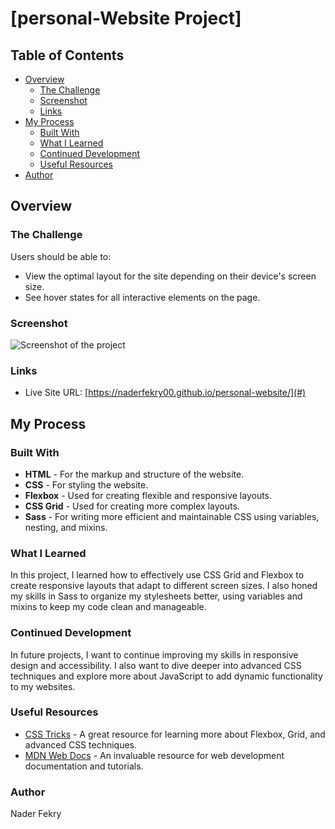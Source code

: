 #  [personal-Website Project]


## Table of Contents

- [Overview](#overview)
  - [The Challenge](#the-challenge)
  - [Screenshot](#screenshot)
  - [Links](#links)
- [My Process](#my-process)
  - [Built With](#built-with)
  - [What I Learned](#what-i-learned)
  - [Continued Development](#continued-development)
  - [Useful Resources](#useful-resources)
- [Author](#author)

## Overview

### The Challenge

Users should be able to:

- View the optimal layout for the site depending on their device's screen size.
- See hover states for all interactive elements on the page.

### Screenshot

![Screenshot of the project](./screenshot.jpg)

### Links
- Live Site URL: [https://naderfekry00.github.io/personal-website/](#)

## My Process

### Built With

- **HTML** - For the markup and structure of the website.
- **CSS** - For styling the website.
- **Flexbox** - Used for creating flexible and responsive layouts.
- **CSS Grid** - Used for creating more complex layouts.
- **Sass** - For writing more efficient and maintainable CSS using variables, nesting, and mixins.

### What I Learned

In this project, I learned how to effectively use CSS Grid and Flexbox to create responsive layouts that adapt to different screen sizes. I also honed my skills in Sass to organize my stylesheets better, using variables and mixins to keep my code clean and manageable.
### Continued Development

In future projects, I want to continue improving my skills in responsive design and accessibility. I also want to dive deeper into advanced CSS techniques and explore more about JavaScript to add dynamic functionality to my websites.

### Useful Resources

- [CSS Tricks](https://css-tricks.com/) - A great resource for learning more about Flexbox, Grid, and advanced CSS techniques.
- [MDN Web Docs](https://developer.mozilla.org/en-US/) - An invaluable resource for web development documentation and tutorials.
### Author
Nader Fekry
